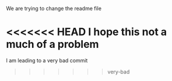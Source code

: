 We are trying to change the readme file

<<<<<<< HEAD
I hope this not a much of a problem
=======
I am leading to a very bad commit
>>>>>>> very-bad
